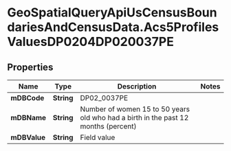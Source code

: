 # GeoSpatialQueryApiUsCensusBoundariesAndCensusData.Acs5ProfilesValuesDP0204DP020037PE

## Properties

Name | Type | Description | Notes
------------ | ------------- | ------------- | -------------
**mDBCode** | **String** | DP02_0037PE | 
**mDBName** | **String** | Number of women 15 to 50 years old who had a birth in the past 12 months (percent) | 
**mDBValue** | **String** | Field value | 


